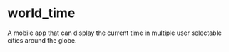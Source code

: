 # world_time

A mobile app that can display the current time in multiple user selectable cities around the globe. 
